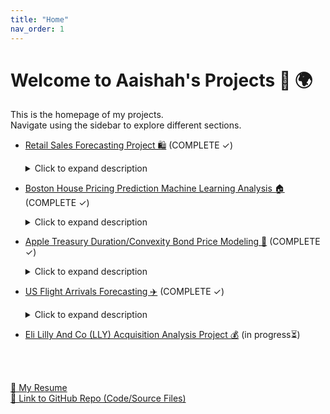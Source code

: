 ```yaml
---
title: "Home"
nav_order: 1
---
```


# Welcome to Aaishah's Projects 🚀 🌍 

This is the homepage of my projects.  
Navigate using the sidebar to explore different sections.

- [Retail Sales Forecasting Project 🛍️](./project1/) (COMPLETE ✓)
  <details>
  <summary>Click to expand description</summary>
  - This project investigates which time series model best predicts retail sales in Queensland’s clothing industry using data from the Australian Bureau of Statistics. ETS models were derived based on investigating specific trends and seasonality in the data, and the models were evaluated for their forecasting accuracy. In-sample fit and out-of-sample forecasting were assessed using RMSE, followed by a rolling window cross-validation. Autocorrelation plots were also compared to investigate whether temporal dependence remained in the data. 
  <details>

- [Boston House Pricing Prediction Machine Learning Analysis 🏠](./project2/) (COMPLETE ✓)
  <details>
  <summary>Click to expand description</summary>
  - This project examines the key factors influencing Boston home prices using machine learning models (KNN algorithm, step-wise regression, random forest). The goal is to understand which factors drive median home values (medv) and to identify the best predictive model. Stepwise and random forest were used for feature selection, while KNN was used to capture nonlinear, data driven patterns to estimate Boston housing prices. 10 fold cross validation was used to find different values of k and different sets of predictors, helping identify the most accurate KNN configuration for predicting home values.
  <details>
  
- [Apple Treasury Duration/Convexity Bond Price Modeling 🍎](./project4/) (COMPLETE ✓)
  <details>
  <summary>Click to expand description</summary>
  - This project graphs the price/yield relationship of an Apple treasury bond maturing in 5/6/2044. Moving the slider displays a sensitivity analysis for rising and falling interest rates at different rates, showing the corresponding duration, convexity, and price movement on the graph. This gives a better understanding on how bond prices react to interest rate changes, and how duration and convexity together provide a more accurate estimate of price sensitivity, especially for larger interest rate movements.
  <details>
  
- [US Flight Arrivals Forecasting ✈️](./project5/) (COMPLETE ✓)
  <details>
  <summary>Click to expand description</summary>
  - This project compares the forecasting performance of ARIMA models to predict quarterly international flight from the US. After identifying structures in the data, the series was differenced to achieve stationarity, enabling effective use of autocorrelation (ACF) and partial autocorrelation (PACF) plots to guide manual ARIMA selection. An automated ARIMA was also used for comparison and performance was evaluated using RMSE on test forecasts and a rolling cross-validation. Forecasts between of the models were plotted as well as the performance and change in autocorrelations. 
  <details>

- [Eli Lilly And Co (LLY) Acquisition Analysis Project 💰](./project3/) (in progress⏳) 


<br><br>


<a href="project1/AaishahAslamResume.pdf" class="btn btn-primary" role="button" target="_blank">📄 My Resume</a>
<br>
<a href="https://github.com/aaishahaslam/projects/tree/main?tab=readme-ov-file" class="btn btn-secondary" role="button" target="_blank">🔗 Link to GitHub Repo (Code/Source Files)</a>

